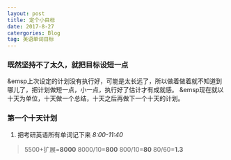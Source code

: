 ```yaml
---
layout: post
title: 定个小目标
date: 2017-8-27
catergories: Blog
tag: 英语单词目标
---
```


### 既然坚持不了太久，就把目标设短一点
&emsp上次设定的计划没有执行好，可能是太长远了，所以做着做着就不知道到哪儿了，把计划做短一点，小一点，执行好了估计才有成就感。
&emsp现在就以十天为单位，十天做一个总结，十天之后再做下一个十天的计划。

### 第一个十天计划
1. 把考研英语所有单词记下来
  *8:00-11:40*
> 5500+扩展=**8000**
> 8000/10=**800**
> 800/10=**80**
> 80/60=**1.3**

